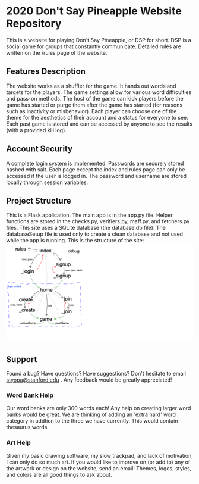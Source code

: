 
# 2020 Don't Say Pineapple Website Repository
This is a website for playing Don't Say Pineapple, or DSP for short. DSP is a social game for groups that constantly communicate. Detailed rules are written on the /rules page of the website.

## Features Description
 The website works as a shuffler for the game. It hands out words and targets for the players. The game settings allow for various word difficulties and pass-on methods. The host of the game can kick players before the game has started or purge them after the game has started (for reasons such as inactivity or misbehavior). Each player can choose one of the theme for the aesthetics of their account and a status for everyone to see. Each past game is stored and can be accessed by anyone to see the results (with a provided kill log).

## Account Security
A complete login system is implemented. Passwords are securely stored hashed with salt. Each page except the index and rules page can only be accessed if the user is logged in. The password and username are stored locally through session variables.

## Project Structure
This is a Flask application. The main app is in the app.py file. Helper functions are stored in the checks.py, verifiers.py, maff.py, and fetchers.py files. This site uses a SQLite database (the database.db file). The databaseSetup file is used only to create a clean database and not used while the app is running. This is the structure of the site:
![website structure](dontsaypineapple.tif)

## Support
Found a bug?
Have questions?
Have suggestions?
Don't hesitate to email styopa@stanford.edu . 
Any feedback would be greatly appreciated!

### Word Bank Help
Our word banks are only 300 words each! Any help on creating larger word banks would be great. We are thinking of adding an 'extra hard' word category in addtion to the three we have currently. This would contain thesaurus words. 

### Art Help
Given my basic drawing software, my slow trackpad, and lack of motivation, I can only do so much art. If you would like to improve on (or add to) any of the artwork or design on the website, send an email! Themes, logos, styles, and colors are all good things to ask about.